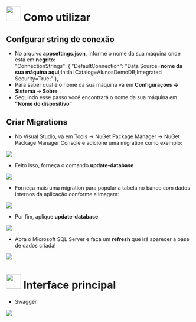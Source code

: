 # <img height="40" src="https://user-images.githubusercontent.com/84249945/219471082-bba3510e-ee6d-4a6e-bf78-d7afc692043e.png"/> Como utilizar
## Confgurar string de conexão
* No arquivo <strong>appsettings.json</strong>, informe o nome da sua máquina onde está em <strong>negrito</strong>: <br/>
"ConnectionStrings": {
    "DefaultConnection": "Data Source=<strong>nome da sua máquina aqui</strong>;Initial Catalog=AlunosDemoDB;Integrated Security=True;"
  },
 * Para saber qual é o nome da sua máquina vá em <strong>Configurações -> Sistema -> Sobre</strong>
 * Seguindo esse passo você encontrará o nome da sua máquina em <strong>"Nome do dispositivo"</strong>

## Criar Migrations
* No Visual Studio, vá em Tools -> NuGet Package Manager -> NuGet Package Manager Console e adicione uma migration como exemplo:
<img src="https://user-images.githubusercontent.com/84249945/219690437-0934a9a0-25c4-4705-87a2-a1a814708682.png" />

* Feito isso, forneça o comando <strong>update-database</strong>
<img src="https://user-images.githubusercontent.com/84249945/219691257-b92f188f-dee0-4b97-9c98-b579edd011cd.png" />

* Forneça mais uma migration para popular a tabela no banco com dados internos da aplicação conforme a imagem:
<img src="https://user-images.githubusercontent.com/84249945/219692011-3504325f-6f28-4322-942a-51a29a6718e5.png" />

* Por fim, aplique <strong>update-database</strong>
<img src="https://user-images.githubusercontent.com/84249945/219692503-e7043600-6f92-41f8-ab9c-a441bb5f020e.png" />

* Abra o Microsoft SQL Server e faça um <strong>refresh</strong> que irá aparecer a base de dados criada!
<img src="https://user-images.githubusercontent.com/84249945/219694945-c05427c4-dcff-4624-b643-a558075297c1.png" />


# <img height="40" src="https://user-images.githubusercontent.com/84249945/219472955-662ddcff-d808-41c3-a3c0-7b467af638b9.png" /> Interface principal
* Swagger
<img src="https://user-images.githubusercontent.com/84249945/219474983-4d1242f1-caff-4951-a7d6-95048cf7a334.jpg" />
